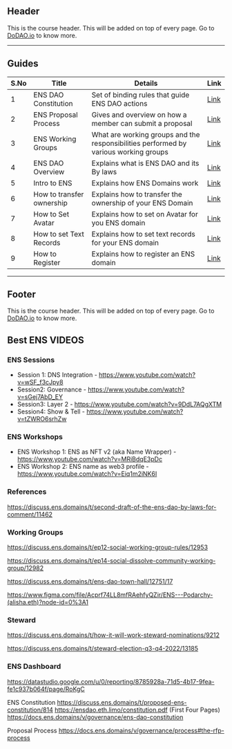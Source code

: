 ## Header
This is the course header. This will be added on top of every page. Go to [DoDAO.io](https://www.dodao.io) to know more.

---

## Guides

| S.No        | Title       |  Details  |  Link  |
| ----------- | ----------- |----------- | ----------- |
| 1      | ENS DAO Constitution | Set of binding rules that guide ENS DAO actions |  [Link](generated/markdown/ens-dao-constitution.md) |
 | 2      | ENS Proposal Process | Gives and overview on how a member can submit a proposal |  [Link](generated/markdown/ens-proposal-process.md) |
 | 3      | ENS Working Groups | What are working groups and the responsibilities performed by various working groups |  [Link](generated/markdown/ens-working-groups.md) |
 | 4      | ENS DAO Overview | Explains what is ENS DAO and its By laws |  [Link](generated/markdown/ens-dao-intro.md) |
 | 5      | Intro to ENS | Explains how ENS Domains work |  [Link](generated/markdown/intro-to-ens.md) |
 | 6      | How to transfer ownership | Explains how to transfer the ownership of your ENS Domain |  [Link](generated/markdown/how-to-transfer-ownership.md) |
 | 7      | How to Set Avatar | Explains how to set on Avatar for you ENS domain |  [Link](generated/markdown/how-to-set-avatar.md) |
 | 8      | How to set Text Records | Explains how to set text records for your ENS domain |  [Link](generated/markdown/how-to-set-text-records.md) |
 | 9      | How to Register | Explains how to register an ENS domain |  [Link](generated/markdown/how-to-register.md) |

---
## Footer
This is the course header. This will be added on top of every page. Go to [DoDAO.io](https://www.dodao.io) to know more.

## Best ENS VIDEOS 

### ENS Sessions
- Session 1: DNS Integration - https://www.youtube.com/watch?v=wSF_f3cJpy8
- Session2: Governance - https://www.youtube.com/watch?v=sGej7AbD_EY
- Session3: Layer 2 - https://www.youtube.com/watch?v=9DdL7AQgXTM
- Session4: Show & Tell - https://www.youtube.com/watch?v=tZWRO6srhZw


### ENS Workshops
- ENS Workshop 1: ENS as NFT v2 (aka Name Wrapper) - https://www.youtube.com/watch?v=MRiBdqE3pDc
- ENS Workshop 2: ENS name as web3 profile - https://www.youtube.com/watch?v=Eiq1m2iNK6I


### References
https://discuss.ens.domains/t/second-draft-of-the-ens-dao-by-laws-for-comment/11462

### Working Groups
https://discuss.ens.domains/t/ep12-social-working-group-rules/12953

https://discuss.ens.domains/t/ep14-social-dissolve-community-working-group/12982

https://discuss.ens.domains/t/ens-dao-town-hall/12751/17

https://www.figma.com/file/Acprf74LL8mfRAehfyQZir/ENS---Podarchy-(alisha.eth)?node-id=0%3A1

### Steward
https://discuss.ens.domains/t/how-it-will-work-steward-nominations/9212

https://discuss.ens.domains/t/steward-election-q3-q4-2022/13185

### ENS Dashboard
https://datastudio.google.com/u/0/reporting/8785928a-71d5-4b17-9fea-fe1c937b064f/page/RoKgC

ENS Constitution
https://discuss.ens.domains/t/proposed-ens-constitution/814
https://ensdao.eth.limo/constitution.pdf  (First Four Pages)
https://docs.ens.domains/v/governance/ens-dao-constitution

Proposal Process
https://docs.ens.domains/v/governance/process#the-rfp-process


 